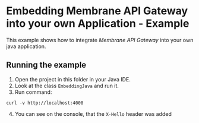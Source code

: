 # Embedding Membrane API Gateway into your own Application - Example

This example shows how to integrate _Membrane API Gateway_ into your own java application.

## Running the example

1. Open the project in this folder in your Java IDE.
2. Look at the class `EmbeddingJava` and run it. 
3. Run command:
```
curl -v http://localhost:4000
```
4. You can see on the console, that the `X-Hello` header was added